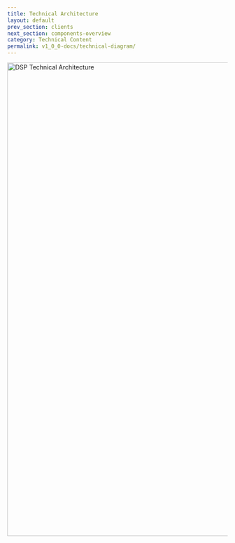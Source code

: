 ```yaml
---
title: Technical Architecture
layout: default
prev_section: clients
next_section: components-overview
category: Technical Content
permalink: v1_0_0-docs/technical-diagram/
---
```


<img src="{{ site.baseurl }}/img/dsp.png" alt="DSP Technical Architecture" style="width:950px;height:1080px; margin: 0 auto">

